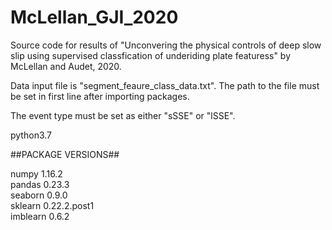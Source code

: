 # McLellan_GJI_2020

Source code for results of "Unconvering the physical controls of deep slow slip using supervised classfication of underiding plate featuress" by McLellan and Audet, 2020.

Data input file is "segment_feaure_class_data.txt". The path to the file must be set in first line after importing packages.

The event type must be set as either "sSSE" or "lSSE".

python3.7

##PACKAGE VERSIONS##

numpy 1.16.2\
pandas 0.23.3\
seaborn 0.9.0\
sklearn 0.22.2.post1\
imblearn 0.6.2

